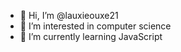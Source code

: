 - 👋 Hi, I’m @lauxieouxe21
- 👀 I’m interested in computer science 
- 🌱 I’m currently learning JavaScript 

<!---
lauxieouxe21/lauxieouxe21 is a ✨ special ✨ repository because its `README.md` (this file) appears on your GitHub profile.
You can click the Preview link to take a look at your changes.
--->
